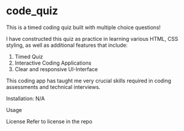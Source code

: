 # code_quiz
This is a timed coding quiz built with multiple choice questions!




I have constructed this quiz as practice in learning various HTML, CSS styling, as well as additional features that include:
 1. Timed Quiz
 2. Interactive Coding Applications
 3. Clear and responsive UI-Interface
 

 This coding app has taught me very crucial skills required in coding assessments and technical interviews. 


 Installation:
 N/A



 Usage




 License
 Refer to license in the repo

 
